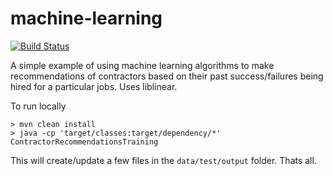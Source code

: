 machine-learning
================
[![Build Status](https://secure.travis-ci.org/ogt/contractor-recommendations.png?branch=master)](http://travis-ci.org/ogt/contractor-recommendations)

A simple example of using machine learning algorithms to make recommendations of contractors based 
on their past success/failures being hired for a particular jobs. Uses liblinear.

To run locally
```
> mvn clean install
> java -cp 'target/classes:target/dependency/*' ContractorRecommendationsTraining
```
This will create/update a few files in the `data/test/output` folder. 
Thats all.
